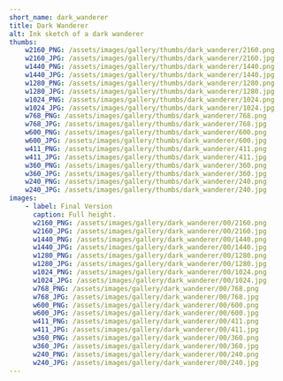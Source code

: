 ```yaml
---
short_name: dark_wanderer
title: Dark Wanderer
alt: Ink sketch of a dark wanderer
thumbs:
    w2160_PNG: /assets/images/gallery/thumbs/dark_wanderer/2160.png
    w2160_JPG: /assets/images/gallery/thumbs/dark_wanderer/2160.jpg
    w1440_PNG: /assets/images/gallery/thumbs/dark_wanderer/1440.png
    w1440_JPG: /assets/images/gallery/thumbs/dark_wanderer/1440.jpg
    w1280_PNG: /assets/images/gallery/thumbs/dark_wanderer/1280.png
    w1280_JPG: /assets/images/gallery/thumbs/dark_wanderer/1280.jpg
    w1024_PNG: /assets/images/gallery/thumbs/dark_wanderer/1024.png
    w1024_JPG: /assets/images/gallery/thumbs/dark_wanderer/1024.jpg
    w768_PNG: /assets/images/gallery/thumbs/dark_wanderer/768.png
    w768_JPG: /assets/images/gallery/thumbs/dark_wanderer/768.jpg
    w600_PNG: /assets/images/gallery/thumbs/dark_wanderer/600.png
    w600_JPG: /assets/images/gallery/thumbs/dark_wanderer/600.jpg
    w411_PNG: /assets/images/gallery/thumbs/dark_wanderer/411.png
    w411_JPG: /assets/images/gallery/thumbs/dark_wanderer/411.jpg
    w360_PNG: /assets/images/gallery/thumbs/dark_wanderer/360.png
    w360_JPG: /assets/images/gallery/thumbs/dark_wanderer/360.jpg
    w240_PNG: /assets/images/gallery/thumbs/dark_wanderer/240.png
    w240_JPG: /assets/images/gallery/thumbs/dark_wanderer/240.jpg
images:
    - label: Final Version
      caption: Full height.
      w2160_PNG: /assets/images/gallery/dark_wanderer/00/2160.png
      w2160_JPG: /assets/images/gallery/dark_wanderer/00/2160.jpg
      w1440_PNG: /assets/images/gallery/dark_wanderer/00/1440.png
      w1440_JPG: /assets/images/gallery/dark_wanderer/00/1440.jpg
      w1280_PNG: /assets/images/gallery/dark_wanderer/00/1280.png
      w1280_JPG: /assets/images/gallery/dark_wanderer/00/1280.jpg
      w1024_PNG: /assets/images/gallery/dark_wanderer/00/1024.png
      w1024_JPG: /assets/images/gallery/dark_wanderer/00/1024.jpg
      w768_PNG: /assets/images/gallery/dark_wanderer/00/768.png
      w768_JPG: /assets/images/gallery/dark_wanderer/00/768.jpg
      w600_PNG: /assets/images/gallery/dark_wanderer/00/600.png
      w600_JPG: /assets/images/gallery/dark_wanderer/00/600.jpg
      w411_PNG: /assets/images/gallery/dark_wanderer/00/411.png
      w411_JPG: /assets/images/gallery/dark_wanderer/00/411.jpg
      w360_PNG: /assets/images/gallery/dark_wanderer/00/360.png
      w360_JPG: /assets/images/gallery/dark_wanderer/00/360.jpg
      w240_PNG: /assets/images/gallery/dark_wanderer/00/240.png
      w240_JPG: /assets/images/gallery/dark_wanderer/00/240.jpg
---
```

